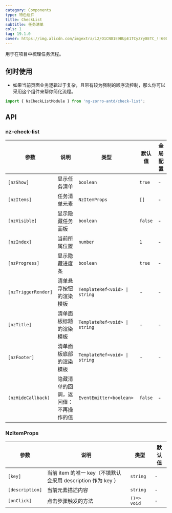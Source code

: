```yaml
---
category: Components
type: 特色组件
title: CheckList
subtitle: 任务清单
cols: 1
tag: 19.1.0
cover: https://img.alicdn.com/imgextra/i2/O1CN01E9BUpE1TCyZry8ETC_!!6000000002347-2-tps-386-453.png
---
```


用于在项目中梳理任务流程。

## 何时使用

- 如果当前页面业务逻辑过于复杂，且带有较为强制的顺序流控制，那么你可以采用这个组件来帮你简化流程。

```ts
import { NzCheckListModule } from 'ng-zorro-antd/check-list';
```

## API

### nz-check-list

| 参数                | 说明                                 | 类型                              | 默认值  | 全局配置 |
| ------------------- | ------------------------------------ |---------------------------------| ------- | -------- |
| `[nzShow]`          | 显示任务清单                         | `boolean`                       | `true`  | -        |
| `[nzItems]`         | 任务清单元素                         | `NzItemProps`                   | `[]`    | -        |
| `[nzVisible]`       | 显示隐藏任务面板                     | `boolean`                       | `false` | -        |
| `[nzIndex]`         | 当前所属位置                         | `number`                        | `1`     | -        |
| `[nzProgress]`      | 显示隐藏进度条                       | `boolean`                       | `true`  | -        |
| `[nzTriggerRender]` | 清单悬浮按钮的渲染模板               | `TemplateRef<void> \| string`   | -       | -        |
| `[nzTitle]`         | 清单面板标题的渲染模板               | `TemplateRef<void> \| string`   | -       | -        |
| `[nzFooter]`        | 清单面板底部的渲染模板               | `TemplateRef<void> \| string`   | -       | -        |
| `(nzHideCallback)`  | 隐藏清单的回调，返回值：不再操作的值 | `EventEmitter<boolean>`         | `false` | -        |

### NzItemProps

| 参数            | 说明                                                         | 类型        | 默认值 |
| --------------- | ------------------------------------------------------------ | ----------- | ------ |
| `[key]`         | 当前 item 的唯一 key（不填默认会采用 description 作为 key ） | `string`    | -      |
| `[description]` | 当前元素描述内容                                             | `string`    | -      |
| `[onClick]`     | 点击步骤触发的方法                                           | `()=> void` | -      |
